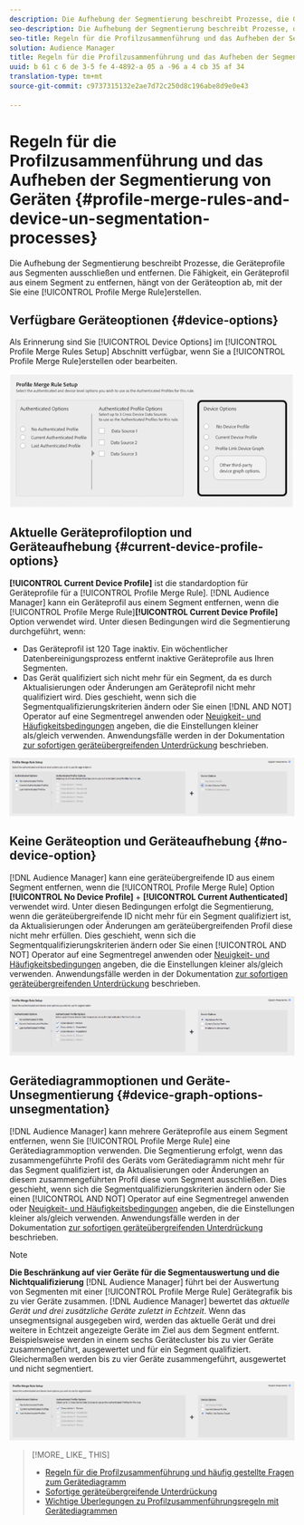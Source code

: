 ```yaml
---
description: Die Aufhebung der Segmentierung beschreibt Prozesse, die Geräteprofile aus Segmenten ausschließen und entfernen. Die Fähigkeit, ein Geräteprofil aus einem Segment zu entfernen, hängt von der Geräteoption ab, mit der eine Regel zum Profilzusammenführen erstellt wird.
seo-description: Die Aufhebung der Segmentierung beschreibt Prozesse, die Geräteprofile aus Segmenten ausschließen und entfernen. Die Fähigkeit, ein Geräteprofil aus einem Segment zu entfernen, hängt von der Geräteoption ab, mit der eine Regel zum Profilzusammenführen erstellt wird.
seo-title: Regeln für die Profilzusammenführung und das Aufheben der Segmentierung von Geräten
solution: Audience Manager
title: Regeln für die Profilzusammenführung und das Aufheben der Segmentierung von Geräten
uuid: b 61 c 6 de 3-5 fe 4-4892-a 05 a -96 a 4 cb 35 af 34
translation-type: tm+mt
source-git-commit: c9737315132e2ae7d72c250d8c196abe8d9e0e43

---
```



# Regeln für die Profilzusammenführung und das Aufheben der Segmentierung von Geräten {#profile-merge-rules-and-device-un-segmentation-processes}

Die Aufhebung der Segmentierung beschreibt Prozesse, die Geräteprofile aus Segmenten ausschließen und entfernen. Die Fähigkeit, ein Geräteprofil aus einem Segment zu entfernen, hängt von der Geräteoption ab, mit der Sie eine [!UICONTROL Profile Merge Rule]erstellen.

## Verfügbare Geräteoptionen {#device-options}

Als Erinnerung sind Sie [!UICONTROL Device Options] im [!UICONTROL Profile Merge Rules Setup] Abschnitt verfügbar, wenn Sie a [!UICONTROL Profile Merge Rule]erstellen oder bearbeiten.

![](assets/merge-rules-options.png)

## Aktuelle Geräteprofiloption und Geräteaufhebung {#current-device-profile-options}

**[!UICONTROL Current Device Profile]** ist die standardoption für Geräteprofile für a [!UICONTROL Profile Merge Rule]. [!DNL Audience Manager] kann ein Geräteprofil aus einem Segment entfernen, wenn die [!UICONTROL Profile Merge Rule]**[!UICONTROL Current Device Profile]** Option verwendet wird. Unter diesen Bedingungen wird die Segmentierung durchgeführt, wenn:

* Das Geräteprofil ist 120 Tage inaktiv. Ein wöchentlicher Datenbereinigungsprozess entfernt inaktive Geräteprofile aus Ihren Segmenten.
* Das Gerät qualifiziert sich nicht mehr für ein Segment, da es durch Aktualisierungen oder Änderungen am Geräteprofil nicht mehr qualifiziert wird. Dies geschieht, wenn sich die Segmentqualifizierungskriterien ändern oder Sie einen [!DNL AND NOT] Operator auf eine Segmentregel anwenden oder [Neuigkeit- und Häufigkeitsbedingungen](../../features/segments/recency-and-frequency.md) angeben, die die Einstellungen kleiner als/gleich verwenden. Anwendungsfälle werden in der Dokumentation [zur sofortigen geräteübergreifenden Unterdrückung](../../features/profile-merge-rules/instant-cross-device-suppression.md) beschrieben.

![](assets/single_device_use_case.png)

<!-- 

<p> <span class="keyword"> Audience Manager</span> can remove a device profile from a segment when your <span class="wintitle"> Profile Merge Rule</span> uses the <b><span class="uicontrol"> Current Device Profile</span></b> option. Under these conditions, unsegmentation happens when: </p> 
<p> 
 <ul id="ul_596501272A224228BD330DD56E01D973"> 
  <li id="li_E4FA1A5C722748CD82AE3A49FCBE86F6">The device profile has been inactive for 120-days. A weekly data cleanup process removes inactive device profiles from your segments. </li> 
  <li id="li_DB0CCD28425048D5B35309B8C2C384F9">The device no longer qualifies for a segment because updates or changes to the device profile disqualify it. This happens when segment qualification criteria change, or you apply an AND NOT operator to a segment rule, or specify <a href="../../features/segments/recency-and-frequency.md"> recency and frequency</a> conditions that use the less than/equal to settings. </li> 
 </ul> </p> 
<p style="text-align: center;"> <img src="assets/unsegment3.png" id="image_B55E5A5EB1964AA08C817211006294E1" /> </p>

 -->

## Keine Geräteoption und Geräteaufhebung {#no-device-option}

[!DNL Audience Manager] kann eine geräteübergreifende ID aus einem Segment entfernen, wenn die [!UICONTROL Profile Merge Rule] Option **[!UICONTROL No Device Profile]** + **[!UICONTROL Current Authenticated]** verwendet wird. Unter diesen Bedingungen erfolgt die Segmentierung, wenn die geräteübergreifende ID nicht mehr für ein Segment qualifiziert ist, da Aktualisierungen oder Änderungen am geräteübergreifenden Profil diese nicht mehr erfüllen. Dies geschieht, wenn sich die Segmentqualifizierungskriterien ändern oder Sie einen [!UICONTROL AND NOT] Operator auf eine Segmentregel anwenden oder [Neuigkeit- und Häufigkeitsbedingungen](../../features/segments/recency-and-frequency.md) angeben, die die Einstellungen kleiner als/gleich verwenden. Anwendungsfälle werden in der Dokumentation [zur sofortigen geräteübergreifenden Unterdrückung](../../features/profile-merge-rules/instant-cross-device-suppression.md) beschrieben.

![](assets/no_device_use_case.png)

## Gerätediagrammoptionen und Geräte-Unsegmentierung {#device-graph-options-unsegmentation}

[!DNL Audience Manager] kann mehrere Geräteprofile aus einem Segment entfernen, wenn Sie [!UICONTROL Profile Merge Rule] eine Gerätediagrammoption verwenden. Die Segmentierung erfolgt, wenn das zusammengeführte Profil des Geräts vom Gerätediagramm nicht mehr für das Segment qualifiziert ist, da Aktualisierungen oder Änderungen an diesem zusammengeführten Profil diese vom Segment ausschließen. Dies geschieht, wenn sich die Segmentqualifizierungskriterien ändern oder Sie einen [!UICONTROL AND NOT] Operator auf eine Segmentregel anwenden oder [Neuigkeit- und Häufigkeitsbedingungen](../../features/segments/recency-and-frequency.md) angeben, die die Einstellungen kleiner als/gleich verwenden. Anwendungsfälle werden in der Dokumentation [zur sofortigen geräteübergreifenden Unterdrückung](../../features/profile-merge-rules/instant-cross-device-suppression.md) beschrieben.

>[!NOTE]
>
>**Die Beschränkung auf vier Geräte für die Segmentauswertung und die Nichtqualifizierung** [!DNL Audience Manager] führt bei der Auswertung von Segmenten mit einer [!UICONTROL Profile Merge Rule] Gerätegrafik bis zu vier Geräte zusammen. [!DNL Audience Manager] bewertet das *aktuelle Gerät und drei zusätzliche Geräte zuletzt in Echtzeit*. Wenn das unsegmentsignal ausgegeben wird, werden das aktuelle Gerät und drei weitere in Echtzeit angezeigte Geräte im Ziel aus dem Segment entfernt. Beispielsweise werden in einem sechs Gerätecluster bis zu vier Geräte zusammengeführt, ausgewertet und für ein Segment qualifiziert. Gleichermaßen werden bis zu vier Geräte zusammengeführt, ausgewertet und nicht segmentiert.

![](assets/cross_device_workflow.png)

<!-- 

<p>Currently, <span class="keyword"> Audience Manager</span> <i>cannot </i> remove a device profile from a segment when your <span class="wintitle"> Profile Merge Rule</span> uses a device graph option. This applies to rules created with these <span class="wintitle"> Device Options</span> settings: </p> 
<p> 
 <ul id="ul_0923834C984F464E9AB12FF5A8773214"> 
  <li id="li_731F67B7A07342988B13D7F91ECA5A9E">Profile Link Device Graph. </li> 
  <li id="li_D1EFC6F124124E64A0732DD060F788BE">The <span class="keyword"> Adobe</span> device graph. </li> 
  <li id="li_CFD4189D4488432D92732532D23B30C7">Other third-party device graph options available that are available to you. </li> 
 </ul> </p> 
<p> Unlike the previous case above, using the AND NOT operator or less than/equal to settings won't remove all of the devices from a segment profile. However, you can unsegment device profiles if you create simple segment rules and apply unsegment logic in the destination that receives your data. The following sections walks you through different unsegmentation use cases. </p>

 -->



<!-- 

<p>This workaround shows you how to unsegment with Boolean <span class="wintitle"> AND NOT</span> logic when your <span class="wintitle"> Profile Merge Rule</span> uses a device graph option. This procedure uses separate, simple segments mapped to the same destination. In this case, you apply AND NOT logic on the destination rather than creating rules in Segment Builder. To set up unsegment rules for this use case: </p> 
<p> 
 <ol id="ol_677F0F9E6CB640079D9021DE66819916"> 
  <li id="li_95F898FDFB2D4F5395201FEA2E60A3AF">Create separate, single-trait segments as shown in the following example. <p style="text-align: center;"><img src="assets/unsegment1.png" id="image_9574D599F449482F8475D9AD2B725DE1" /> </p> </li> 
  <li id="li_3A9F6D8B3CBB4F65B9A06EEC3B265158">Map the segments to the same destination. In this case, we're sending these to <span class="keyword"> Media Optimizer</span>. </li> 
  <li id="li_092BB5887D0D4EE4B09F4B1C6703D454">Set AND NOT logic on the destination (<span class="keyword"> Media Optimizer</span>) rather than in <span class="keyword"> Audience Manager</span>. <p style="text-align: center;"><img src="assets/unsegment2.png" id="image_1E707693ABED41129F11F9FBA334DA58" /> </p> </li> 
 </ol> </p> 
<p> If you're not using <span class="keyword"> Media Optimizer</span>, apply AND NOT logic on whatever destination receives these segments. </p>

 -->



<!-- 

<p>This workaround shows you how to unsegment with the < = (less than/equal to) recency and frequency settings when your <span class="wintitle"> Profile Merge Rule</span> uses a device graph option. To set up unsegment rules for this use case: </p> 
<p> 
 <ol id="ol_DCBEE004B9FE40A881E4EC17FAEA50C2"> 
  <li id="li_DB8C1B6D5C5546E68769902A4F367966">Create a segment that contains a single trait and apply a > = (greater than/equal to) recency and frequency rule to the trait. <p style="text-align: center;"><img src="assets/unsegment4.png" id="image_38069E00B8E8435AAD6E4420CC788D1E" /> </p> </li> 
  <li id="li_0DC50960D83B4B27A40F0BC76B944E0B">Map the segment to a destination. In this case, we're sending the segment to <span class="keyword"> Media Optimizer</span>. </li> 
  <li id="li_FC23194A9FE54296914393F8067A6672">Set NOT logic on the destination (<span class="keyword"> Media Optimizer</span>) rather than in <span class="keyword"> Audience Manager</span>. Use NOT logic to exclude all devices that qualify for this segment from your campaign. <p style="text-align: center;"><img src="assets/unsegment5.png" id="image_BE4408DCB12041A191F208CB1807B9E6" /> </p> </li> 
 </ol> </p> 
<p> If you're not using <span class="keyword"> Media Optimizer</span>, apply NOT logic on whatever destination receives these segments. </p>

 -->

>[!MORE_ LIKE_ THIS]
>
>* [Regeln für die Profilzusammenführung und häufig gestellte Fragen zum Gerätediagramm](../../faq/faq-profile-merge.md)
>* [Sofortige geräteübergreifende Unterdrückung](../../features/profile-merge-rules/instant-cross-device-suppression.md)
>* [Wichtige Überlegungen zu Profilzusammenführungsregeln mit Gerätediagrammen](../../features/profile-merge-rules/considerations-pmr-device-graph.md)

